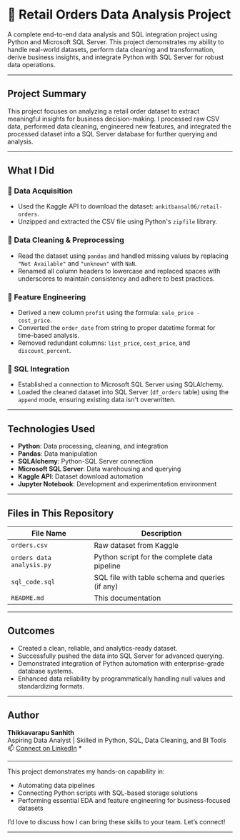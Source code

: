 # 🛒 Retail Orders Data Analysis Project

A complete end-to-end data analysis and SQL integration project using Python and Microsoft SQL Server. This project demonstrates my ability to handle real-world datasets, perform data cleaning and transformation, derive business insights, and integrate Python with SQL Server for robust data operations.

---

##  Project Summary

This project focuses on analyzing a retail order dataset to extract meaningful insights for business decision-making. I processed raw CSV data, performed data cleaning, engineered new features, and integrated the processed dataset into a SQL Server database for further querying and analysis.

---

##  What I Did

### 🔹 Data Acquisition
- Used the Kaggle API to download the dataset: `ankitbansal06/retail-orders`.
- Unzipped and extracted the CSV file using Python's `zipfile` library.

### 🔹 Data Cleaning & Preprocessing
- Read the dataset using `pandas` and handled missing values by replacing `"Not Available"` and `"unknown"` with `NaN`.
- Renamed all column headers to lowercase and replaced spaces with underscores to maintain consistency and adhere to best practices.

### 🔹 Feature Engineering
- Derived a new column `profit` using the formula: `sale_price - cost_price`.
- Converted the `order_date` from string to proper datetime format for time-based analysis.
- Removed redundant columns: `list_price`, `cost_price`, and `discount_percent`.

### 🔹 SQL Integration
- Established a connection to Microsoft SQL Server using SQLAlchemy.
- Loaded the cleaned dataset into SQL Server (`df_orders` table) using the `append` mode, ensuring existing data isn't overwritten.

---

##  Technologies Used

- **Python**: Data processing, cleaning, and integration
- **Pandas**: Data manipulation
- **SQLAlchemy**: Python-SQL Server connection
- **Microsoft SQL Server**: Data warehousing and querying
- **Kaggle API**: Dataset download automation
- **Jupyter Notebook**: Development and experimentation environment

---

##  Files in This Repository

| File Name               | Description |
|------------------------|-------------|
| `orders.csv`           | Raw dataset from Kaggle |
| `orders data analysis.py` | Python script for the complete data pipeline |
| `sql_code.sql`         | SQL file with table schema and queries (if any) |
| `README.md`            | This documentation |

---

## Outcomes

- Created a clean, reliable, and analytics-ready dataset.
- Successfully pushed the data into SQL Server for advanced querying.
- Demonstrated integration of Python automation with enterprise-grade database systems.
- Enhanced data reliability by programmatically handling null values and standardizing formats.

---

## Author

**Thikkavarapu Sanhith**  
Aspiring Data Analyst | Skilled in Python, SQL, Data Cleaning, and BI Tools  
📫 [Connect on LinkedIn](https://www.linkedin.com/in/sanhith30/) *

---


This project demonstrates my hands-on capability in:
- Automating data pipelines
- Connecting Python scripts with SQL-based storage solutions
- Performing essential EDA and feature engineering for business-focused datasets

I’d love to discuss how I can bring these skills to your team. Let’s connect!

---
